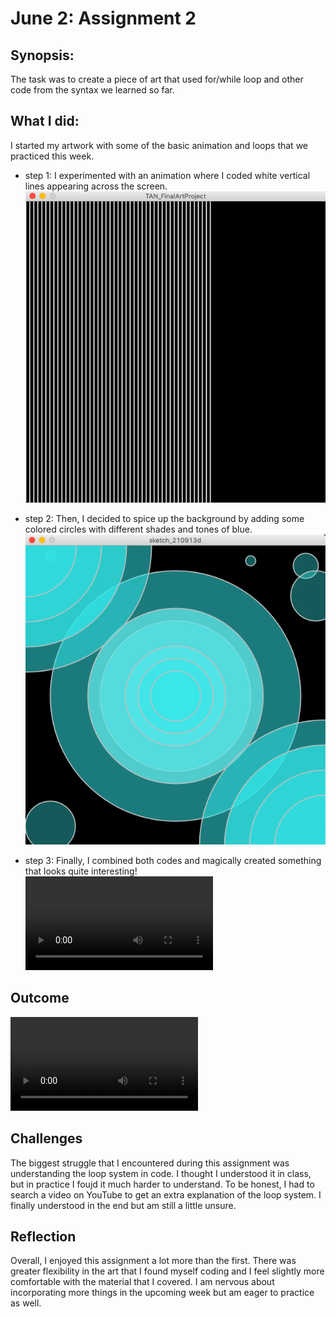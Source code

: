 # June 2: Assignment 2

## Synopsis:

The task was to create a piece of art that used for/while loop and other code from the syntax we learned so far. 

## What I did:
I started my artwork with some of the basic animation and loops that we practiced this week. 
- step 1: 
I experimented with an animation where I coded white vertical lines appearing across the screen.
![](TAN_ArtProjectStep1.png)

- step 2:
Then, I decided to spice up the background by adding some colored circles with different shades and tones of blue. 
![](TAN_ArtProjectStep2.png)

- step 3:
Finally, I combined both codes and magically created something that looks quite interesting!
![](TAN_ArtProjectFinal.mov)

## Outcome
![](TAN_ArtProjectFinal.mov)

## Challenges
The biggest struggle that I encountered during this assignment was understanding the loop system in code. I thought I understood it in class, but in practice I foujd it much harder to understand. To be honest, I had to search a video on YouTube to get an extra explanation of the loop system. I finally understood in the end but am still a little unsure. 

## Reflection
Overall, I enjoyed this assignment a lot more than the first. There was greater flexibility in the art that I found myself coding and I feel slightly more comfortable with the material that I covered. I am nervous about incorporating more things in the upcoming week but am eager to practice as well. 
